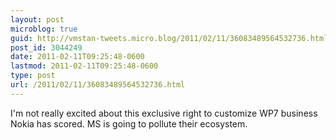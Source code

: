 ```yaml
---
layout: post
microblog: true
guid: http://vmstan-tweets.micro.blog/2011/02/11/36083489564532736.html
post_id: 3044249
date: 2011-02-11T09:25:48-0600
lastmod: 2011-02-11T09:25:48-0600
type: post
url: /2011/02/11/36083489564532736.html
---
```

I'm not really excited about this exclusive right to customize WP7 business Nokia has scored. MS is going to pollute their ecosystem.
